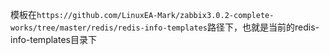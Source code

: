 模板在`https://github.com/LinuxEA-Mark/zabbix3.0.2-complete-works/tree/master/redis/redis-info-templates`路径下，也就是当前的redis-info-templates目录下
